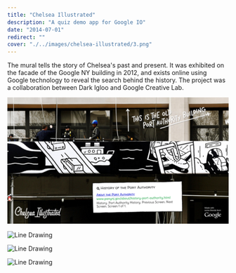 ```yaml
---
title: "Chelsea Illustrated"
description: "A quiz demo app for Google IO"
date: "2014-07-01"
redirect: ""
cover: "./../images/chelsea-illustrated/3.png"
---
```


<div class="text">
The mural tells the story of Chelsea's past and present. It was exhibited on the facade of the Google NY building in 2012, and exists online using Google technology to reveal the search behind the history. The project was a collaboration between Dark Igloo and Google Creative Lab.
</div>

![Line Drawing](./../images/chelsea-illustrated/001.png)

![Line Drawing](./../images/chelsea-illustrated/002.png)

![Line Drawing](./../images/chelsea-illustrated/003.png)

![Line Drawing](./../images/chelsea-illustrated/004.png)
